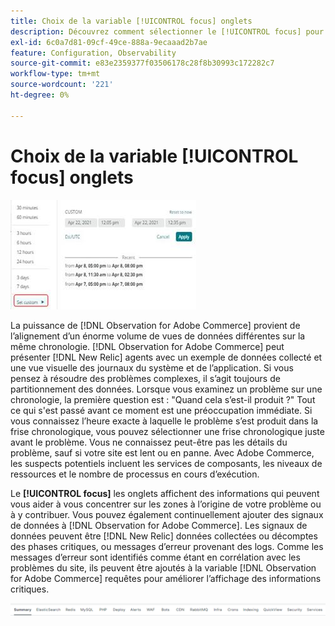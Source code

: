 ```yaml
---
title: Choix de la variable [!UICONTROL focus] onglets
description: Découvrez comment sélectionner le [!UICONTROL focus] pour observer les zones qui posent problème.
exl-id: 6c0a7d81-09cf-49ce-888a-9ecaaad2b7ae
feature: Configuration, Observability
source-git-commit: e83e2359377f03506178c28f8b30993c172282c7
workflow-type: tm+mt
source-wordcount: '221'
ht-degree: 0%

---
```


# Choix de la variable [!UICONTROL focus] onglets

![Choisir les onglets de sélection](../../assets/tools/observation-for-adobe-commerce/choosing-the-focus-tabs-1.jpg)

La puissance de [!DNL Observation for Adobe Commerce] provient de l’alignement d’un énorme volume de vues de données différentes sur la même chronologie. [!DNL Observation for Adobe Commerce] peut présenter [!DNL New Relic] agents avec un exemple de données collecté et une vue visuelle des journaux du système et de l’application. Si vous pensez à résoudre des problèmes complexes, il s’agit toujours de partitionnement des données. Lorsque vous examinez un problème sur une chronologie, la première question est : &quot;Quand cela s’est-il produit ?&quot; Tout ce qui s&#39;est passé avant ce moment est une préoccupation immédiate. Si vous connaissez l’heure exacte à laquelle le problème s’est produit dans la frise chronologique, vous pouvez sélectionner une frise chronologique juste avant le problème. Vous ne connaissez peut-être pas les détails du problème, sauf si votre site est lent ou en panne. Avec Adobe Commerce, les suspects potentiels incluent les services de composants, les niveaux de ressources et le nombre de processus en cours d’exécution.

Le **[!UICONTROL focus]** les onglets affichent des informations qui peuvent vous aider à vous concentrer sur les zones à l’origine de votre problème ou à y contribuer. Vous pouvez également continuellement ajouter des signaux de données à [!DNL Observation for Adobe Commerce]. Les signaux de données peuvent être [!DNL New Relic] données collectées ou décomptes des phases critiques, ou messages d’erreur provenant des logs. Comme les messages d’erreur sont identifiés comme étant en corrélation avec les problèmes du site, ils peuvent être ajoutés à la variable [!DNL Observation for Adobe Commerce] requêtes pour améliorer l’affichage des informations critiques.

![Choisir les onglets de sélection](../../assets/tools/observation-for-adobe-commerce/choosing-the-focus-tabs-2.jpeg)

